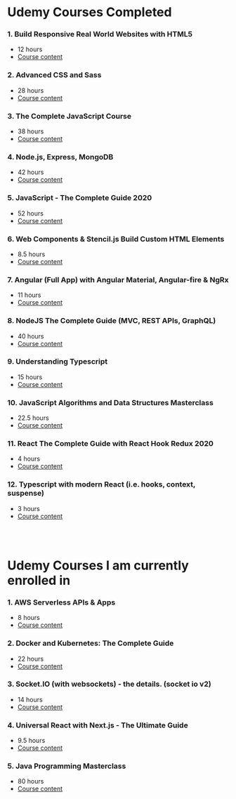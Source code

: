 # **Udemy Courses Completed**

### 1. Build Responsive Real World Websites with HTML5

- 12 hours
- [Course content](https://www.udemy.com/course/design-and-develop-a-killer-website-with-html5-and-css3/)

### 2. Advanced CSS and Sass

- 28 hours
- [Course content](https://www.udemy.com/course/advanced-css-and-sass/)

### 3. The Complete JavaScript Course

- 38 hours
- [Course content](https://www.udemy.com/course/the-complete-javascript-course/)

### 4. Node.js, Express, MongoDB

- 42 hours
- [Course content](https://www.udemy.com/course/nodejs-express-mongodb-bootcamp/)

### 5. JavaScript - The Complete Guide 2020

- 52 hours
- [Course content](https://www.udemy.com/course/javascript-the-complete-guide-2020-beginner-advanced/)

### 6. Web Components & Stencil.js Build Custom HTML Elements

- 8.5 hours
- [Course content](https://www.udemy.com/course/web-components-stenciljs-build-custom-html-elements/)

### 7. Angular (Full App) with Angular Material, Angular-fire & NgRx

- 11 hours
- [Course content](https://www.udemy.com/course/angular-full-app-with-angular-material-angularfire-ngrx/)

### 8. NodeJS The Complete Guide (MVC, REST APIs, GraphQL)

- 40 hours
- [Course content](https://www.udemy.com/course/nodejs-the-complete-guide/)

### 9. Understanding Typescript

- 15 hours
- [Course content](https://www.udemy.com/course/understanding-typescript/)

### 10. JavaScript Algorithms and Data Structures Masterclass

- 22.5 hours
- [Course content](https://www.udemy.com/course/js-algorithms-and-data-structures-masterclass/)

### 11. React The Complete Guide with React Hook Redux 2020

- 4 hours
- [Course content](https://www.udemy.com/course/complete-react-course-w-hooks-react-router-redux-usecontext/)

### 12. Typescript with modern React (i.e. hooks, context, suspense)

- 3 hours
- [Course content](https://www.udemy.com/course/typescript-with-react-hooks-and-context/)

<br/>
<br/>

# **Udemy Courses I am currently enrolled in**

### 1. AWS Serverless APIs & Apps

- 8 hours
- [Course content](https://www.udemy.com/course/aws-serverless-a-complete-introduction/)

### 2. Docker and Kubernetes: The Complete Guide

- 22 hours
- [Course content](https://www.udemy.com/course/docker-and-kubernetes-the-complete-guide/)

### 3. Socket.IO (with websockets) - the details. (socket io v2)

- 14 hours
- [Course content](https://www.udemy.com/course/socketio-with-websockets-the-details/)

### 4. Universal React with Next.js - The Ultimate Guide

- 9.5 hours
- [Course content](https://www.udemy.com/course/universal-react-with-nextjs-the-ultimate-guide/)

### 5. Java Programming Masterclass

- 80 hours
- [Course content](https://www.udemy.com/course/java-the-complete-java-developer-course/)
